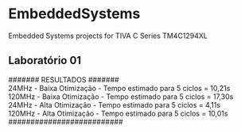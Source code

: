 # EmbeddedSystems
Embedded Systems projects for TIVA C Series TM4C1294XL

## Laboratório 01
 ####### RESULTADOS #######  
 24MHz - Baixa Otimização - Tempo estimado para 5 ciclos = 10,21s  
 120MHz - Baixa Otimização - Tempo estimado para 5 ciclos = 17,30s  
 24MHz - Alta Otimização - Tempo estimado para 5 ciclos = 4,11s  
 120MHz - Alta Otimização - Tempo estimado para 5 ciclos = 10,01s  
 ##########################  
